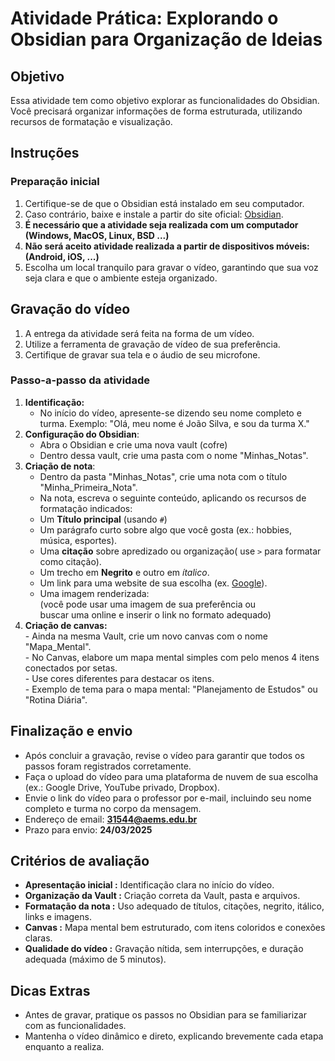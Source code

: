 # Atividade Prática: Explorando o Obsidian para Organização de Ideias  
## Objetivo  
Essa atividade tem como objetivo explorar as funcionalidades do Obsidian.  
Você precisará organizar informações de forma estruturada, utilizando recursos de formatação e visualização.  

## Instruções

### Preparação inicial
  1. Certifique-se de que o Obsidian está instalado em seu computador.
  2. Caso contrário, baixe e instale a partir do site oficial: [Obsidian](https://obsidian.md/).
  3. **É necessário que a atividade seja realizada com um computador (Windows, MacOS, Linux, BSD ...)**
  4. **Não será aceito atividade realizada a partir de dispositivos móveis: (Android, iOS, ...)**  
  5. Escolha um local tranquilo para gravar o vídeo, garantindo que sua voz seja clara e que o ambiente esteja organizado.

## Gravação do vídeo
  1. A entrega da atividade será feita na forma de um vídeo.
  2. Utilize a ferramenta de gravação de vídeo de sua preferência.
  3. Certifique de gravar sua tela e o áudio de seu microfone.
### Passo-a-passo da atividade
  1. **Identificação:** 
      - No início do vídeo, apresente-se dizendo seu nome completo e turma.
        Exemplo: "Olá, meu nome é João Silva, e sou da turma X."
  2. **Configuração do Obsidian**:
      - Abra o Obsidian e crie uma nova vault (cofre)
      - Dentro dessa vault, crie uma pasta com o nome "Minhas_Notas".  
  3. **Criação de nota**:
      - Dentro da pasta "Minhas_Notas", crie uma nota com o título "Minha_Primeira_Nota".  
      - Na nota, escreva o seguinte conteúdo, aplicando os recursos de formatação indicados:  
      - Um **Título principal** (usando `#`)  
      - Um parágrafo curto sobre algo que você gosta (ex.: hobbies, música, esportes).  
      - Uma **citação** sobre apredizado ou organização( use `>` para formatar como citação).  
      - Um trecho em **Negrito** e outro em *ítalico*.  
      - Um link para uma website de sua escolha (ex. [Google](https:www.google.com)).
      - Uma imagem renderizada:  
          (você pode usar uma imagem de sua preferência ou  
           buscar uma online e inserir o link no formato adequado)  
  4. **Criação de canvas:**  
    - Ainda na mesma Vault, crie um novo canvas com o nome "Mapa_Mental".  
    - No Canvas, elabore um mapa mental simples com pelo menos 4 itens conectados por setas.    
    - Use cores diferentes para destacar os itens.  
    - Exemplo de tema para o mapa mental: "Planejamento de Estudos" ou "Rotina Diária".  

## Finalização e envio  
  - Após concluir a gravação, revise o vídeo para garantir que todos os passos foram registrados corretamente.
  - Faça o upload do vídeo para uma plataforma de nuvem de sua escolha (ex.: Google Drive, YouTube privado, Dropbox).
  - Envie o link do vídeo para o professor por e-mail, incluindo seu nome completo e turma no corpo da mensagem.
  - Endereço de email: **31544@aems.edu.br**
  - Prazo para envio: **24/03/2025**

## Critérios de avaliação
  - **Apresentação inicial :** Identificação clara no início do vídeo.    
  - **Organização da Vault :** Criação correta da Vault, pasta e arquivos.  
  - **Formatação da nota :** Uso adequado de títulos, citações, negrito, itálico, links e imagens.    
  - **Canvas :** Mapa mental bem estruturado, com itens coloridos e conexões claras.  
  - **Qualidade do vídeo :** Gravação nítida, sem interrupções, e duração adequada (máximo de 5 minutos).

## Dicas Extras    
  - Antes de gravar, pratique os passos no Obsidian para se familiarizar com as funcionalidades.  
  - Mantenha o vídeo dinâmico e direto, explicando brevemente cada etapa enquanto a realiza.
